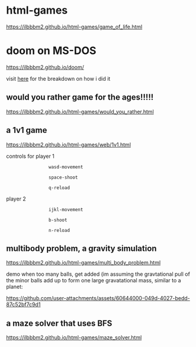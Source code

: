 # html-games
https://ilbbbm2.github.io/html-games/game_of_life.html

# doom on MS-DOS
https://ilbbbm2.github.io/doom/

visit [here](https://github.com/ilbbbm2/doom) for the breakdown on how i did it


## would you rather game for the ages!!!!!
https://ilbbbm2.github.io/html-games/would_you_rather.html

## a 1v1 game
https://ilbbbm2.github.io/html-games/web/1v1.html


controls for player 1

                    wasd-movement
                    
                    space-shoot
                    
                    q-reload        
                    
          
player 2 
                    
                    ijkl-movement
                    
                    b-shoot
                    
                    n-reload


## multibody problem, a gravity simulation
https://ilbbbm2.github.io/html-games/multi_body_problem.html

demo when too many balls, get added (im assuming the gravtational pull of the minor balls add up to form one large gravatational mass, similar to a planet:

https://github.com/user-attachments/assets/60644000-049d-4027-bedd-87c52bf7c9d1


## a maze solver that uses BFS
https://ilbbbm2.github.io/html-games/maze_solver.html
